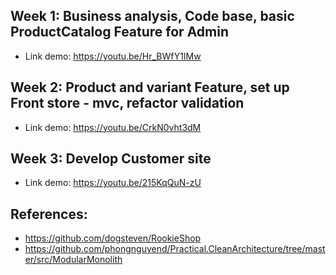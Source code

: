 ## Week 1: Business analysis, Code base, basic ProductCatalog Feature for Admin

-   Link demo: https://youtu.be/Hr_BWfY1IMw

## Week 2: Product and variant Feature, set up Front store - mvc, refactor validation

-   Link demo: https://youtu.be/CrkN0vht3dM

## Week 3: Develop Customer site

-   Link demo: https://youtu.be/215KqQuN-zU

## References:

-   https://github.com/dogsteven/RookieShop
-   https://github.com/phongnguyend/Practical.CleanArchitecture/tree/master/src/ModularMonolith
